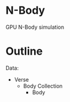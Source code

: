 N-Body
======

GPU N-Body simulation

Outline
=======

Data:

* Verse
  * Body Collection
    * Body

